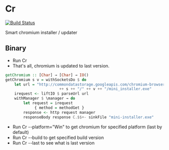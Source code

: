 Cr
==

[![Build Status](https://travis-ci.org/Heather/Cr.png?branch=master)](https://travis-ci.org/Heather/Cr)

Smart chromium installer / updater

Binary
------

 - Run Cr
 - That's all, chromium is updated to last version.

```haskell
getChromium :: [Char] → [Char] → IO()
getChromium s v = withSocketsDo $ do
    let url = "http://commondatastorage.googleapis.com/chromium-browser-snapshots/" 
                        ++ s ++ "/" ++ v ++ "/mini_installer.exe"
    irequest <- liftIO $ parseUrl url
    withManager $ \manager → do
        let request = irequest
             { method = methodGet }
        response <- http request manager
        responseBody response C.$$+- sinkFile "mini-installer.exe"
```

 - Run Cr --platform="Win" to get chromium for specified platform (last by default)
 - Run Cr --build to get specified build version
 - Run Cr --last to see what is last version
